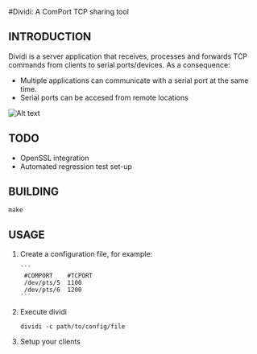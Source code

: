 #Dividi: A ComPort TCP sharing tool

## INTRODUCTION
Dividi is a server application that receives, processes and forwards TCP commands from clients to serial ports/devices. As a consequence:
 
* Multiple applications can communicate with a serial port at the same time.
* Serial ports can be accesed from remote locations

![Alt text](doc/dividi.png?raw=true "Architecture")

## TODO
* OpenSSL integration
* Automated regression test set-up

## BUILDING
    make
    
## USAGE
1. Create a configuration file, for example:
       
       ```
        #COMPORT    #TCPORT        
        /dev/pts/5  1100        
        /dev/pts/6  1200
       ```    
2. Execute dividi

    ```
    dividi -c path/to/config/file
    ```    
3. Setup your clients
